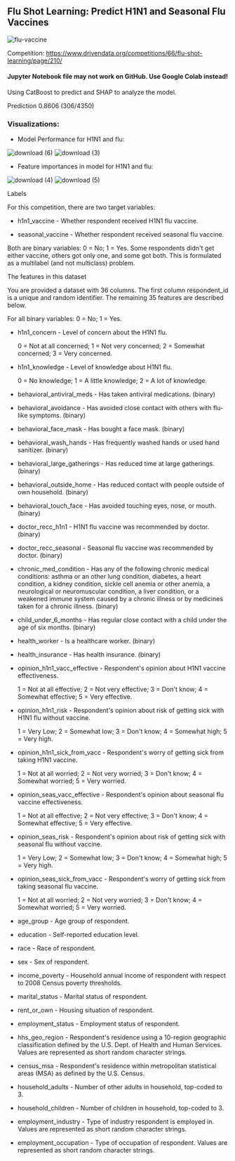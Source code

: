 ## Flu Shot Learning: Predict H1N1 and Seasonal Flu Vaccines

![flu-vaccine](https://user-images.githubusercontent.com/90480106/197601728-798beeb2-4e10-488a-9edc-1cf1627bf301.jpeg)

Competition: https://www.drivendata.org/competitions/66/flu-shot-learning/page/210/

#### Jupyter Notebook file may not work on GitHub. Use Google Colab instead! 

Using CatBoost to predict and SHAP to analyze the model. 

Prediction 0.8606 (306/4350)

### Visualizations:

* Model Performance for H1N1 and flu:

![download (6)](https://user-images.githubusercontent.com/90480106/197601542-1160bc10-4e2d-467e-8977-57c403f00bee.png)
![download (3)](https://user-images.githubusercontent.com/90480106/197601216-1acc3e99-b77f-4c8a-ace0-204492cf992d.png)

* Feature importances in model for H1N1 and flu:

![download (4)](https://user-images.githubusercontent.com/90480106/197601220-8c7cdbdd-b9e4-49bf-b87d-a9e7df705b2a.png)
![download (5)](https://user-images.githubusercontent.com/90480106/197601226-57747410-87fc-4bb3-8740-49be18628251.png)

Labels

For this competition, there are two target variables:

  * h1n1_vaccine - Whether respondent received H1N1 flu vaccine.
  
  * seasonal_vaccine - Whether respondent received seasonal flu vaccine.
  
Both are binary variables: 0 = No; 1 = Yes. Some respondents didn't get either vaccine, others got only one, and some got both. This is formulated as a multilabel (and not multiclass) problem.


The features in this dataset

You are provided a dataset with 36 columns. The first column respondent_id is a unique and random identifier. The remaining 35 features are described below.

For all binary variables: 0 = No; 1 = Yes.

  * h1n1_concern - Level of concern about the H1N1 flu.
  
    0 = Not at all concerned; 1 = Not very concerned; 2 = Somewhat concerned; 3 = Very concerned.
    
  * h1n1_knowledge - Level of knowledge about H1N1 flu.
  
    0 = No knowledge; 1 = A little knowledge; 2 = A lot of knowledge.
    
  * behavioral_antiviral_meds - Has taken antiviral medications. (binary)
  
  * behavioral_avoidance - Has avoided close contact with others with flu-like symptoms. (binary)
  
  * behavioral_face_mask - Has bought a face mask. (binary)
  
  * behavioral_wash_hands - Has frequently washed hands or used hand sanitizer. (binary)
  
  * behavioral_large_gatherings - Has reduced time at large gatherings. (binary)
  
  * behavioral_outside_home - Has reduced contact with people outside of own household. (binary)
  
  * behavioral_touch_face - Has avoided touching eyes, nose, or mouth. (binary)
  
  * doctor_recc_h1n1 - H1N1 flu vaccine was recommended by doctor. (binary)
  
  * doctor_recc_seasonal - Seasonal flu vaccine was recommended by doctor. (binary)
  
  * chronic_med_condition - Has any of the following chronic medical conditions: asthma or an other lung condition, diabetes, a heart condition, a kidney     condition, sickle cell anemia or other anemia, a neurological or neuromuscular condition, a liver condition, or a weakened immune system caused by a     chronic illness or by medicines taken for a chronic illness. (binary)
  
  * child_under_6_months - Has regular close contact with a child under the age of six months. (binary)
  
  * health_worker - Is a healthcare worker. (binary)
  
  * health_insurance - Has health insurance. (binary)
  
  * opinion_h1n1_vacc_effective - Respondent's opinion about H1N1 vaccine effectiveness.
  
    1 = Not at all effective; 2 = Not very effective; 3 = Don't know; 4 = Somewhat effective; 5 = Very effective.
    
  * opinion_h1n1_risk - Respondent's opinion about risk of getting sick with H1N1 flu without vaccine.
  
    1 = Very Low; 2 = Somewhat low; 3 = Don't know; 4 = Somewhat high; 5 = Very high.
    
  * opinion_h1n1_sick_from_vacc - Respondent's worry of getting sick from taking H1N1 vaccine.
  
    1 = Not at all worried; 2 = Not very worried; 3 = Don't know; 4 = Somewhat worried; 5 = Very worried.
    
  * opinion_seas_vacc_effective - Respondent's opinion about seasonal flu vaccine effectiveness.
  
    1 = Not at all effective; 2 = Not very effective; 3 = Don't know; 4 = Somewhat effective; 5 = Very effective.
    
  * opinion_seas_risk - Respondent's opinion about risk of getting sick with seasonal flu without vaccine.
  
    1 = Very Low; 2 = Somewhat low; 3 = Don't know; 4 = Somewhat high; 5 = Very high.
    
  * opinion_seas_sick_from_vacc - Respondent's worry of getting sick from taking seasonal flu vaccine.
  
    1 = Not at all worried; 2 = Not very worried; 3 = Don't know; 4 = Somewhat worried; 5 = Very worried.
    
  * age_group - Age group of respondent.
  
  * education - Self-reported education level.
  
  * race - Race of respondent.
  
  * sex - Sex of respondent.
  
  * income_poverty - Household annual income of respondent with respect to 2008 Census poverty thresholds.
  
  * marital_status - Marital status of respondent.
  
  * rent_or_own - Housing situation of respondent.
  
  * employment_status - Employment status of respondent.
  
  * hhs_geo_region - Respondent's residence using a 10-region geographic classification defined by the U.S. Dept. of Health and Human Services. Values are represented as short random character strings.
  
  * census_msa - Respondent's residence within metropolitan statistical areas (MSA) as defined by the U.S. Census.
  
  * household_adults - Number of other adults in household, top-coded to 3.
  
  * household_children - Number of children in household, top-coded to 3.
  
  * employment_industry - Type of industry respondent is employed in. Values are represented as short random character strings.
  
  * employment_occupation - Type of occupation of respondent. Values are represented as short random character strings.
  

